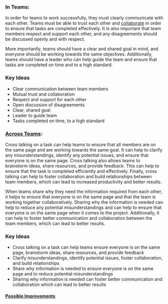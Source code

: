### In Teams:
In order for teams to work successfully, they must clearly communicate with each other. Teams must be able to trust each other and [collaborate](Collaboration.md) in order to ensure that tasks are completed effectively. It is also important that team members respect and support each other, and any disagreements should be discussed openly and with respect. 

More importantly, teams should have a clear and shared goal in mind, and everyone should be working towards the same objectives. Additionally, teams should have a leader who can help guide the team and ensure that tasks are completed on time and to a high standard.

### **Key Ideas**
- Clear communication between team members
- Mutual trust and collaboration 
- Respect and support for each other
- Open discussion of disagreements 
- Clear, shared goal 
- Leader to guide team 
- Tasks completed on time, to a high standard

### [Across Teams](Cross-Talking.md):
Cross talking on a task can help teams to ensure that all members are on the same page and are working towards the same goal. It can help to clarify any misunderstandings, identify any potential issues, and ensure that everyone is on the same page. Cross talking also allows teams to brainstorm ideas, share resources, and provide feedback. This can help to ensure that the task is completed efficiently and effectively. Finally, cross talking can help to foster collaboration and build relationships between team members, which can lead to increased productivity and better results.

When teams share why they need the information required from each other, it helps to ensure that everyone is on the same page and that the team is working together collaboratively. Sharing why the information is needed can help to reduce any potential misunderstandings and can help to ensure that everyone is on the same page when it comes to the project. Additionally, it can help to foster better communication and collaboration between the team members, which can lead to better results.

### **Key Ideas**
- Cross talking on a task can help teams ensure everyone is on the same page, brainstorm ideas, share resources, and provide feedback
- Clarify misunderstandings, identify potential issues, foster collaboration, and build relationships
- Share why information is needed to ensure everyone is on the same page and to reduce potential misunderstandings
- Sharing why information is needed can foster better communication and collaboration which can lead to better results


#### [Possible Improvements](../Improvements/Lack%20of%20Communicaton%20Improvements.md)